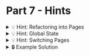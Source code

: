 # Part 7 - Hints

<details>
<summary>💡 Hint: Refactoring into Pages</summary>

Think about what parts of the App.js belong to which page. Move these parts into that "page component" e.g.:

```js
// in pages/Home.js

export default function Home({???}){
  const [albums, setAlbums] = useState([]);

  useEffect(() => {
    //fetch featured albums!
  useEffect(() => {
    //fetch featured albums!
  }, ??)

  return <AlbumList albums={albums} ...>
}
```

</details>

<details>
<summary>💡 Hint: Global State</summary>

There are states that need to be global, i.e. need to be accessed by the entire app. They must be placed into the App.js and passed to the pages via props:

```js
// in App.js

export default function App(){
  const [savedAlbumIds, setSavedAlbumIds] = useLocalStorageState(...);

  //...

  return <>
    <Home savedAlbumIds={savedAlbumIds} />
    //...
    <Search savedAlbumIds={savedAlbumIds} />
    //...
    <SavedAlbums savedAlbumIds={savedAlbumIds} />
  </>
}
```

</details>

<details>
<summary>💡 Hint: Switching Pages</summary>

You need a state which tracks the currently visible page. With this you can conditionally render only one of the three page components. (This is only one possible solution for disabling the not selected pages, there might be an even better solution!). The Navigation bar needs to be able to set the currentPage when one of its buttons are clicked.

```js
// in App.js

export default function App() {
  const [currentPage, setCurrentPage] = useState("HOME");

  //...

  return (
    <>
      {currentPage === "HOME" && <Home savedAlbumIds={savedAlbumIds} />}
      {currentPage === "SEARCH" && <Search savedAlbumIds={savedAlbumIds} />}
      //...
    </>
  );
}
```

</details>

<details>
<summary>🔒 Example Solution </summary>
Only check this solution after giving this part a good try!

[🔗 Part 7 Example Solution](https://github.com/neuefische/web-react-recap-project-solution/tree/part-7)

</details>
